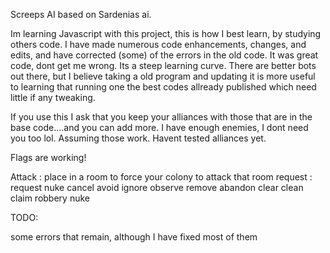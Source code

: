 Screeps AI based on Sardenias ai.  

Im learning Javascript with this project, this is how I best learn, by studying others code.  I have made numerous code enhancements, changes,  and edits, and have corrected (some) of the errors in the old code.  It was great code, dont get me wrong.  Its a steep learning curve.  There are better bots out there, but I believe taking a old program and updating it is more useful to learning that running one the best codes allready published which need little if any tweaking.

If you use this I ask that you keep your alliances with those that are in the base code....and you can add more.  I have enough enemies, I dont need you too lol.  Assuming those work.  Havent tested alliances yet.  

Flags are working!

Attack : place in a room to force your colony to attack that room
request : request
nuke
cancel
avoid
ignore
observe
remove
abandon
clear
clean
claim
robbery
nuke

TODO:

some errors that remain, although I have fixed most of them

